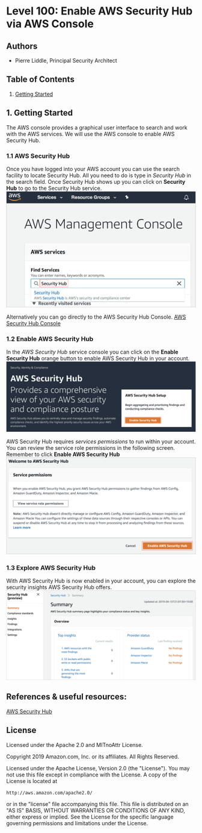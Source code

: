 ﻿# Level 100: Enable AWS Security Hub via AWS Console

## Authors
- Pierre Liddle, Principal Security Architect

## Table of Contents
1. [Getting Started](#getting_Started)

## 1. Getting Started <a name="getting_Started"></a>
The AWS console provides a graphical user interface to search and work with the AWS services.
We will use the AWS console to enable AWS Security Hub.

### 1.1 AWS Security Hub
Once you have logged into your AWS account you can use the search facility to locate Security Hub.
All you need to do is type in *Security Hub* in the search field.
Once Security Hub shows up you can click on **Security Hub** to go to the Security Hub service.
![search-security-hub](Images/search-security-hub.png) 

Alternatively you can go directly to the AWS Security Hub Console.
[AWS Security Hub Console](https://console.aws.amazon.com/securityhub/)

### 1.2 Enable AWS Security Hub  

In the *AWS Security Hub* service console you can click on the **Enable Security Hub** orange button to enable AWS Security Hub in your account.
![enable-aws-security-hub](Images/enable-aws-security-hub.png) 


AWS Security Hub requires *services permissions* to run within your account.
You can review the service role permissions in the following screen. Remember to click **Enable AWS Security Hub**
![security-hub-service-permissions](Images/security-hub-service-permissions.png)

### 1.3 Explore AWS Security Hub
With AWS Security Hub is now enabled in your account, you can explore the security insights AWS Security Hub offers.
![explore-aws-security-hub.png](Images/explore-aws-security-hub.png)

## References & useful resources:
[AWS Security Hub](https://aws.amazon.com/security-hub/)  


## License
Licensed under the Apache 2.0 and MITnoAttr License. 

Copyright 2019 Amazon.com, Inc. or its affiliates. All Rights Reserved.

Licensed under the Apache License, Version 2.0 (the "License"). You may not use this file except in compliance with the License. A copy of the License is located at

    http://aws.amazon.com/apache2.0/

or in the "license" file accompanying this file. This file is distributed on an "AS IS" BASIS, WITHOUT WARRANTIES OR CONDITIONS OF ANY KIND, either express or implied. See the License for the specific language governing permissions and limitations under the License.
